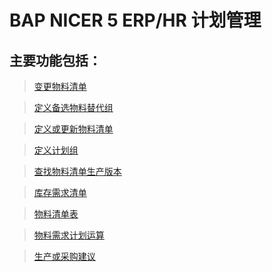 # BAP NICER 5 ERP/HR 计划管理

## 主要功能包括：

> [变更物料清单](docs/BAPERPNicer5/计划-变更物料清单.md)

> [定义备选物料替代组](docs/BAPERPNicer5/计划-定义-定义备选物料替代组.md)

> [定义或更新物料清单](docs/BAPERPNicer5/计划-定义-定义或更新物料清单.md)

> [定义计划组](docs/BAPERPNicer5/计划-定义-定义计划组.md)

> [查找物料清单生产版本](docs/BAPERPNicer5/计划-定义-查找物料清单生产版本.md)

> [库存需求清单](docs/BAPERPNicer5/计划-库存需求清单.md)

> [物料清单表](docs/BAPERPNicer5/计划-物料清单表.md)

> [物料需求计划运算](docs/BAPERPNicer5/计划-物料需求计划运算.md)

> [生产或采购建议](docs/BAPERPNicer5/计划-生产或采购建议.md)


